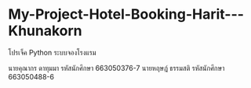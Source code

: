 # My-Project-Hotel-Booking-Harit---Khunakorn
โปรเจ็ค Python ระบบจองโรงแรม

นายคุณากร ดาทุมมา รหัสนักศึกษา 663050376-7 
นายหฤษฎ์ ธรรมสติ  รหัสนักศึกษา 663050488-6
